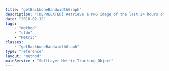 ```yaml
---
title: "getBackboneBandwidthGraph"
description: "[DEPRECATED] Retrieve a PNG image of the last 24 hours of bandwidth usage of one of SoftLayer's network backbones. "
date: "2018-02-12"
tags:
    - "method"
    - "sldn"
    - "Metric"
classes:
    - "getBackboneBandwidthGraph"
type: "reference"
layout: "method"
mainService : "SoftLayer_Metric_Tracking_Object"
---
```

